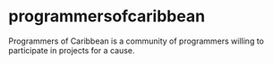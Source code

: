programmersofcaribbean
======================

Programmers of Caribbean is a community of programmers willing to participate in projects for a cause. 
